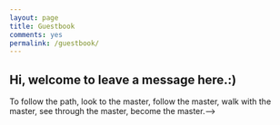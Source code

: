 ```yaml
---
layout: page
title: Guestbook
comments: yes
permalink: /guestbook/
---
```

## Hi, welcome to leave a message here.:)

<!--> To follow the path, look to the master, follow the master, walk with the master, see through the master, become the master.-->

